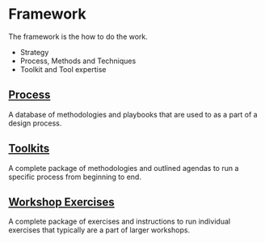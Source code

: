 # Framework

The framework is the how to do the work.

- Strategy
- Process, Methods and Techniques
- Toolkit and Tool expertise


## [Process](./Process/)
A database of methodologies and playbooks that are used to as a part of a design process.


## [Toolkits](./Toolkits/)
A complete package of methodologies and outlined agendas to run a specific process from beginning to end.


## [Workshop Exercises](./Exercises/)
A complete package of exercises and instructions to run individual exercises that typically are a part of larger workshops.